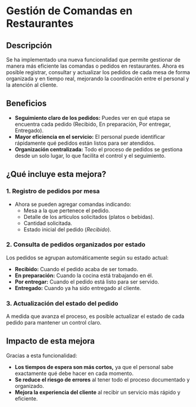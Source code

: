 # Gestión de Comandas en Restaurantes

## Descripción
Se ha implementado una nueva funcionalidad que permite gestionar de manera más eficiente las comandas o pedidos en restaurantes. Ahora es posible registrar, consultar y actualizar los pedidos de cada mesa de forma organizada y en tiempo real, mejorando la coordinación entre el personal y la atención al cliente.

## Beneficios
* **Seguimiento claro de los pedidos:** Puedes ver en qué etapa se encuentra cada pedido (Recibido, En preparación, Por entregar, Entregado).
* **Mayor eficiencia en el servicio:** El personal puede identificar rápidamente qué pedidos están listos para ser atendidos.
* **Organización centralizada:** Todo el proceso de pedidos se gestiona desde un solo lugar, lo que facilita el control y el seguimiento.

## ¿Qué incluye esta mejora?

### 1. Registro de pedidos por mesa
* Ahora se pueden agregar comandas indicando:
  * Mesa a la que pertenece el pedido.
  * Detalle de los artículos solicitados (platos o bebidas).
  * Cantidad solicitada.
  * Estado inicial del pedido (*Recibido*).

### 2. Consulta de pedidos organizados por estado
Los pedidos se agrupan automáticamente según su estado actual:
* **Recibido:** Cuando el pedido acaba de ser tomado.
* **En preparación:** Cuando la cocina está trabajando en él.
* **Por entregar:** Cuando el pedido está listo para ser servido.
* **Entregado:** Cuando ya ha sido entregado al cliente.

### 3. Actualización del estado del pedido
A medida que avanza el proceso, es posible actualizar el estado de cada pedido para mantener un control claro.

## Impacto de esta mejora

Gracias a esta funcionalidad:

* **Los tiempos de espera son más cortos,** ya que el personal sabe exactamente qué debe hacer en cada momento.
* **Se reduce el riesgo de errores** al tener todo el proceso documentado y organizado.
* **Mejora la experiencia del cliente** al recibir un servicio más rápido y eficiente.